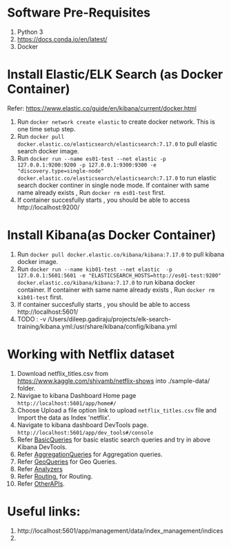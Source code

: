 # Software Pre-Requisites
1. Python 3
2. https://docs.conda.io/en/latest/
3. Docker

# Install Elastic/ELK Search (as Docker Container)
Refer: https://www.elastic.co/guide/en/kibana/current/docker.html

1. Run `docker network create elastic`  to create docker network. This is one time setup step.
2. Run `docker pull docker.elastic.co/elasticsearch/elasticsearch:7.17.0` to pull elastic search docker image.
3. Run `docker run --name es01-test --net elastic -p 127.0.0.1:9200:9200 -p 127.0.0.1:9300:9300 -e "discovery.type=single-node" docker.elastic.co/elasticsearch/elasticsearch:7.17.0`
   to run elastic search docker continer in single node mode. If container with same name already exists , Run `docker rm es01-test` first.
4. If container succesfully starts , you should be able to access http://localhost:9200/

# Install Kibana(as Docker Container)

1. Run `docker pull docker.elastic.co/kibana/kibana:7.17.0` to pull kibana docker image.
2. Run `docker run --name kib01-test --net elastic  -p 127.0.0.1:5601:5601 -e "ELASTICSEARCH_HOSTS=http://es01-test:9200" docker.elastic.co/kibana/kibana:7.17.0` to run kibana docker container. If container with same name already exists , Run `docker rm kib01-test` first.
3. If container succesfully starts , you should be able to access http://localhost:5601/
4. TODO : -v /Users/dileep.gadiraju/projects/elk-search-training/kibana.yml:/usr/share/kibana/config/kibana.yml


# Working with Netflix dataset

1. Download netflix_titles.csv from https://www.kaggle.com/shivamb/netflix-shows into ./sample-data/ folder.
2. Navigae to kibana Dashboard Home page `http://localhost:5601/app/home#/`
3. Choose Upload a file option link to upload `netflix_titles.csv` file and Import the data as Index 'netflix'.
3. Navigate to kibana dashboard DevTools page. `http://localhost:5601/app/dev_tools#/console`
4. Refer [BasicQueries](/BasicQueries.md) for basic elastic search queries and try in above Kibana DevTools.
5. Refer [AggregationQueries](/AggregationQueries.md) for Aggregation queries.
6. Refer [GeoQueries](/GeoQueries.md) for Geo Queries.
7. Refer [Analyzers](/Analyzers.md)
8. Refer [Routing.](/Routing.md) for Routing.
9. Refer [OtherAPIs](/OtherAPIs.md).


# Useful links:
1. http://localhost:5601/app/management/data/index_management/indices
2. 
